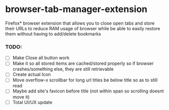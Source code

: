 # browser-tab-manager-extension
Firefox* browser extension that allows you to close open tabs and store their URLs to reduce RAM usage of browser while be able to easily restore them without having to add/delete bookmarks

### TODO:

- [ ] Make Close all button work
- [ ] Make it so all stored items are cached/stored properly so if browser crashes/something else, they are still retrievable
- [ ] Create actual Icon
- [ ] Move overflow-x scrollbar for long url titles be below title so as to still read
- [ ] Maybe add site's favicon before title (not within span so scrolling doesnt move it)
- [ ] Total UI/UX update